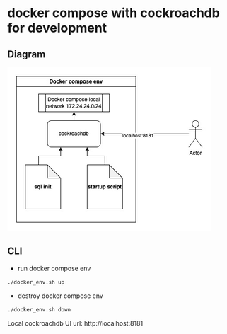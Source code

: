 # docker compose with cockroachdb for development

## Diagram
![Diagram](./Diagram.jpg)

## CLI
- run docker compose env
```bash
./docker_env.sh up
```
- destroy docker compose env
```bash
./docker_env.sh down
```

Local cockroachdb UI url: http://localhost:8181
